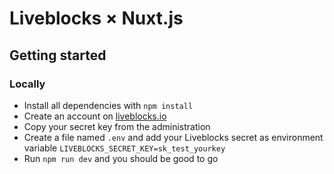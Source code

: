 # Liveblocks × Nuxt.js

## Getting started

### Locally

- Install all dependencies with `npm install`
- Create an account on [liveblocks.io](https://liveblocks.io)
- Copy your secret key from the administration
- Create a file named `.env` and add your Liveblocks secret as environment variable `LIVEBLOCKS_SECRET_KEY=sk_test_yourkey`
- Run `npm run dev` and you should be good to go
